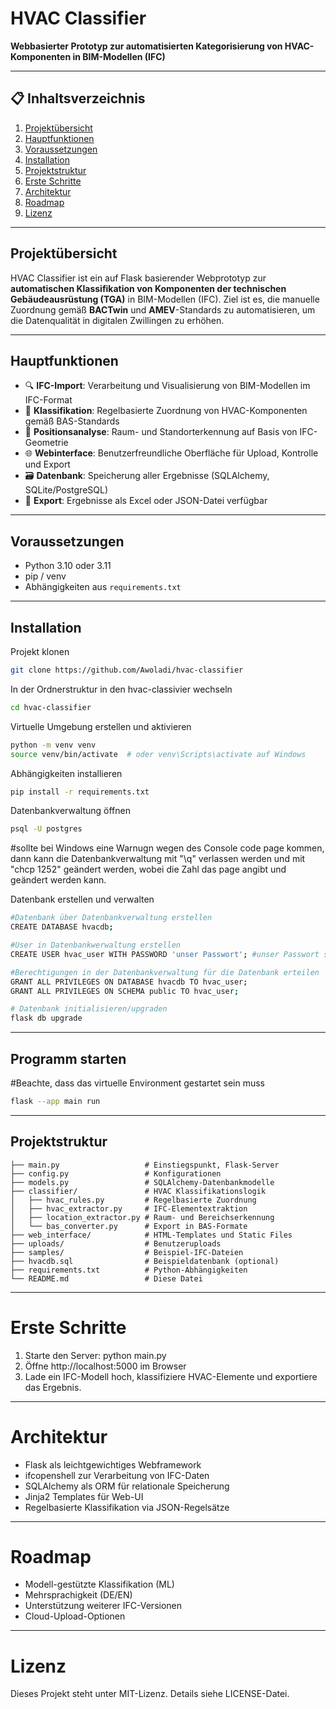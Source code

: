 # HVAC Classifier

**Webbasierter Prototyp zur automatisierten Kategorisierung von HVAC-Komponenten in BIM-Modellen (IFC)**

---

## 📋 Inhaltsverzeichnis

1. [Projektübersicht](#projektübersicht)
2. [Hauptfunktionen](#hauptfunktionen)
3. [Voraussetzungen](#voraussetzungen)
4. [Installation](#installation)
5. [Projektstruktur](#projektstruktur)
6. [Erste Schritte](#erste-schritte)
7. [Architektur](#architektur)
8. [Roadmap](#roadmap)
9. [Lizenz](#lizenz)

---

## Projektübersicht

HVAC Classifier ist ein auf Flask basierender Webprototyp zur **automatischen Klassifikation von Komponenten der technischen Gebäudeausrüstung (TGA)** in BIM-Modellen (IFC). Ziel ist es, die manuelle Zuordnung gemäß **BACTwin** und **AMEV**-Standards zu automatisieren, um die Datenqualität in digitalen Zwillingen zu erhöhen.

---

## Hauptfunktionen

- 🔍 **IFC-Import**: Verarbeitung und Visualisierung von BIM-Modellen im IFC-Format
- 🧠 **Klassifikation**: Regelbasierte Zuordnung von HVAC-Komponenten gemäß BAS-Standards
- 📌 **Positionsanalyse**: Raum- und Standorterkennung auf Basis von IFC-Geometrie
- 🌐 **Webinterface**: Benutzerfreundliche Oberfläche für Upload, Kontrolle und Export
- 🗃️ **Datenbank**: Speicherung aller Ergebnisse (SQLAlchemy, SQLite/PostgreSQL)
- 🧾 **Export**: Ergebnisse als Excel oder JSON-Datei verfügbar

---

## Voraussetzungen

- Python 3.10 oder 3.11
- pip / venv
- Abhängigkeiten aus `requirements.txt`

---

## Installation


Projekt klonen
```bash
git clone https://github.com/Awoladi/hvac-classifier
```
In der Ordnerstruktur in den hvac-classivier wechseln
```bash
cd hvac-classifier
```
Virtuelle Umgebung erstellen und aktivieren
```bash
python -m venv venv
source venv/bin/activate  # oder venv\Scripts\activate auf Windows
```
Abhängigkeiten installieren
```bash
pip install -r requirements.txt
```
Datenbankverwaltung öffnen
```bash
psql -U postgres
```
#sollte bei Windows eine Warnugn wegen des Console code page kommen, dann kann die Datenbankverwaltung mit "\q" verlassen werden und mit "chcp 1252" geändert werden, wobei die Zahl das page angibt und geändert werden kann.

Datenbank erstellen und verwalten
```bash
#Datenbank über Datenbankverwaltung erstellen
CREATE DATABASE hvacdb;

#User in Datenbankwerwaltung erstellen
CREATE USER hvac_user WITH PASSWORD 'unser Passwort'; #unser Passwort sollte 'M31052003w' sein

#Berechtigungen in der Datenbankverwaltung für die Datenbank erteilen 
GRANT ALL PRIVILEGES ON DATABASE hvacdb TO hvac_user;
GRANT ALL PRIVILEGES ON SCHEMA public TO hvac_user;
```
```bash
# Datenbank initialisieren/upgraden
flask db upgrade
```
---

## Programm starten
#Beachte, dass das virtuelle Environment gestartet sein muss
```bash
flask --app main run
```
---

## Projektstruktur

```text
├── main.py                   # Einstiegspunkt, Flask-Server  
├── config.py                 # Konfigurationen  
├── models.py                 # SQLAlchemy-Datenbankmodelle  
├── classifier/               # HVAC Klassifikationslogik  
│   ├── hvac_rules.py         # Regelbasierte Zuordnung  
│   ├── hvac_extractor.py     # IFC-Elementextraktion  
│   ├── location_extractor.py # Raum- und Bereichserkennung  
│   └── bas_converter.py      # Export in BAS-Formate  
├── web_interface/            # HTML-Templates und Static Files  
├── uploads/                  # Benutzeruploads  
├── samples/                  # Beispiel-IFC-Dateien  
├── hvacdb.sql                # Beispieldatenbank (optional)  
├── requirements.txt          # Python-Abhängigkeiten  
└── README.md                 # Diese Datei  
```

---

# Erste Schritte
1. Starte den Server:
   python main.py
2. Öffne http://localhost:5000 im Browser
3. Lade ein IFC-Modell hoch, klassifiziere HVAC-Elemente und exportiere das Ergebnis.

---

# Architektur
- Flask als leichtgewichtiges Webframework
- ifcopenshell zur Verarbeitung von IFC-Daten
- SQLAlchemy als ORM für relationale Speicherung
- Jinja2 Templates für Web-UI
- Regelbasierte Klassifikation via JSON-Regelsätze

---

# Roadmap
 - Modell-gestützte Klassifikation (ML)
 - Mehrsprachigkeit (DE/EN)
 - Unterstützung weiterer IFC-Versionen
 - Cloud-Upload-Optionen

---

# Lizenz 
Dieses Projekt steht unter MIT-Lizenz. Details siehe LICENSE-Datei.
